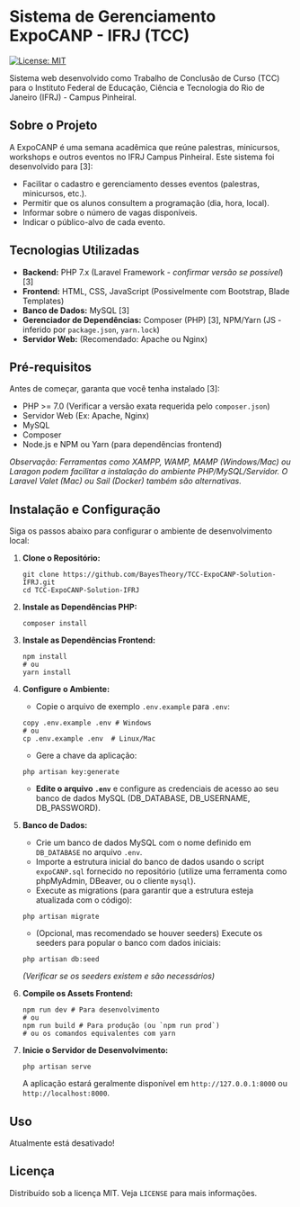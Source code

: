 # Sistema de Gerenciamento ExpoCANP - IFRJ (TCC)

[![License: MIT](https://img.shields.io/badge/License-MIT-yellow.svg)](https://opensource.org/licenses/MIT) <!-- Opcional: Badge de Licença -->

Sistema web desenvolvido como Trabalho de Conclusão de Curso (TCC) para o Instituto Federal de Educação, Ciência e Tecnologia do Rio de Janeiro (IFRJ) - Campus Pinheiral.

## Sobre o Projeto

A ExpoCANP é uma semana acadêmica que reúne palestras, minicursos, workshops e outros eventos no IFRJ Campus Pinheiral. Este sistema foi desenvolvido para [3]:
*   Facilitar o cadastro e gerenciamento desses eventos (palestras, minicursos, etc.).
*   Permitir que os alunos consultem a programação (dia, hora, local).
*   Informar sobre o número de vagas disponíveis.
*   Indicar o público-alvo de cada evento.

## Tecnologias Utilizadas

*   **Backend:** PHP 7.x (Laravel Framework - *confirmar versão se possível*) [3]
*   **Frontend:** HTML, CSS, JavaScript (Possivelmente com Bootstrap, Blade Templates)
*   **Banco de Dados:** MySQL [3]
*   **Gerenciador de Dependências:** Composer (PHP) [3], NPM/Yarn (JS - inferido por `package.json`, `yarn.lock`)
*   **Servidor Web:** (Recomendado: Apache ou Nginx)

## Pré-requisitos

Antes de começar, garanta que você tenha instalado [3]:
*   PHP >= 7.0 (Verificar a versão exata requerida pelo `composer.json`)
*   Servidor Web (Ex: Apache, Nginx)
*   MySQL
*   Composer
*   Node.js e NPM ou Yarn (para dependências frontend)

*Observação: Ferramentas como XAMPP, WAMP, MAMP (Windows/Mac) ou Laragon podem facilitar a instalação do ambiente PHP/MySQL/Servidor. O Laravel Valet (Mac) ou Sail (Docker) também são alternativas.*

## Instalação e Configuração

Siga os passos abaixo para configurar o ambiente de desenvolvimento local:

1.  **Clone o Repositório:**
    ```
    git clone https://github.com/BayesTheory/TCC-ExpoCANP-Solution-IFRJ.git
    cd TCC-ExpoCANP-Solution-IFRJ
    ```

2.  **Instale as Dependências PHP:**
    ```
    composer install
    ```

3.  **Instale as Dependências Frontend:**
    ```
    npm install
    # ou
    yarn install
    ```

4.  **Configure o Ambiente:**
    *   Copie o arquivo de exemplo `.env.example` para `.env`:
      ```
      copy .env.example .env # Windows
      # ou
      cp .env.example .env  # Linux/Mac
      ```
    *   Gere a chave da aplicação:
      ```
      php artisan key:generate
      ```
    *   **Edite o arquivo `.env`** e configure as credenciais de acesso ao seu banco de dados MySQL (DB_DATABASE, DB_USERNAME, DB_PASSWORD).

5.  **Banco de Dados:**
    *   Crie um banco de dados MySQL com o nome definido em `DB_DATABASE` no arquivo `.env`.
    *   Importe a estrutura inicial do banco de dados usando o script `expoCANP.sql` fornecido no repositório (utilize uma ferramenta como phpMyAdmin, DBeaver, ou o cliente `mysql`).
    *   Execute as migrations (para garantir que a estrutura esteja atualizada com o código):
      ```
      php artisan migrate
      ```
    *   (Opcional, mas recomendado se houver seeders) Execute os seeders para popular o banco com dados iniciais:
      ```
      php artisan db:seed
      ```
      *(Verificar se os seeders existem e são necessários)*

6.  **Compile os Assets Frontend:**
    ```
    npm run dev # Para desenvolvimento
    # ou
    npm run build # Para produção (ou `npm run prod`)
    # ou os comandos equivalentes com yarn
    ```

7.  **Inicie o Servidor de Desenvolvimento:**
    ```
    php artisan serve
    ```
    A aplicação estará geralmente disponível em `http://127.0.0.1:8000` ou `http://localhost:8000`.

## Uso

Atualmente está desativado!

## Licença

Distribuído sob a licença MIT. Veja `LICENSE` para mais informações.


